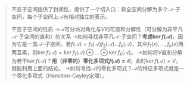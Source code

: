 >不变子空间提供了封闭性，提供了一个切入口：将全空间分解为多个$\mathcal{A}$-子空间，每个子空间上$\mathcal{A}$有相对独立的表示。
>
>不变子空间的性质
>→$\mathcal{A}$可分块对角化与$V$的可直和分解性（可分解为非平凡$\mathcal{A}$-子空间的直和）的关系
>→如何寻找非平凡$\mathcal{A}$-子空间？**考虑$\ker f(\mathcal{A})$**，因为它是一类$\mathcal{A}$-子空间。若$f(\mathcal{A})=f_{1}(\mathcal{A})f_{2}(\mathcal{A})\dots f_{k}(\mathcal{A})$，其中$f_{1}(x),\dots,f_{k}(x)$两两互素，则$\ker f(\mathcal{A})=\ker f_{1}(\mathcal{A})\oplus\dots\oplus \ker f_{k}(\mathcal{A})$。
>→如何将$V$直和分解为若干$\ker f(\mathcal{A})$？**用（非零的）零化多项式$f(\mathcal{A})=\mathcal{O}$**。此时$\ker f(\mathcal{A})=V$，就能利用上面的结论。
>→如何寻找$\mathcal{A}$的零化多项式？$\mathcal{A}$的特征多项式就是一个零化多项式（Hamilton-Cayley定理）。



